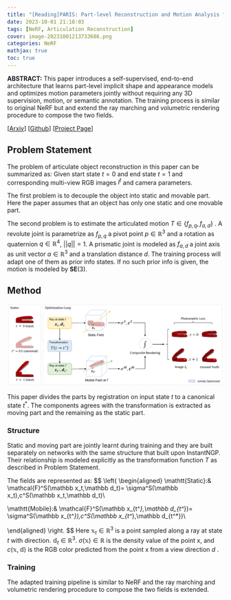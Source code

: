 ```yaml
---
title: "[Reading]PARIS: Part-level Reconstruction and Motion Analysis for Articulated Objects" 
date: 2023-10-01 21:18:03
tags: [NeRF, Articulation Reconstruction]
cover: image-20231001213733686.png
categories: NeRF
mathjax: true
toc: true
---
```


**ABSTRACT:** This paper introduces a self-supervised, end-to-end architecture that learns part-level implicit shape and appearance models and optimizes motion parameters jointly without requiring any 3D supervision, motion, or semantic annotation. The training process is similar to original NeRF but and extend the ray marching and volumetric rendering procedure to compose the two fields.

<!-- more -->

[[Arxiv](https://arxiv.org/abs/2308.07391)] [[Github](https://github.com/3dlg-hcvc/paris)] [[Project Page](https://3dlg-hcvc.github.io/paris/)]

## Problem Statement

The problem of articulate object reconstruction in this paper can be summarized as: Given start state $t=0$ and end state $t=1$ and corresponding multi-view RGB images $I^t$ and camera parameters. 

The first problem is to decouple the object into static and movable part. Here the paper assumes that an object has only one static and one movable part.

The second problem is to estimate the articulated motion $T\in\{f_{p,q}, f_{a,d}\}$ . A revolute joint is parametrize as $f_{p,q}$ a pivot point $p\in\mathbb R^3$ and a rotation as quaternion $q\in\mathbb R^4$, $||q||=1$. A prismatic joint is modeled as $f_{a,d}$ a joint axis as unit vector $a \in\mathbb R^3$ and a translation distance $d$. The training process will adapt one of them as prior info states. If no such prior info is given, the motion is modeled by $\mathbf{SE}(3)$. 

## Method

![image-20231014145659879](PARIS/image-20231014145659879.png)

This paper divides the parts by registration on input state $t$ to a canonical state $t^*$. The components agrees with the transformation is extracted as moving part and the remaining as the static part.

### Structure

 Static and moving part are jointly learnt during training and they are built separately on networks with the same structure that built upon InstantNGP. Their relationship is modeled explicitly as the transformation function $T$ as described in Problem Statement.

The fields are represented as: 
$$
\left\{
\begin{aligned}
\mathtt{Static}:& \mathcal{F}^S(\mathbb x_t,\mathbb d_t)=
\sigma^S(\mathbb x_t),c^S(\mathbb x_t,\mathbb d_t)\\

\mathtt{Mobile}:& \mathcal{F}^S(\mathbb x_{t^*},\mathbb d_{t^*})=
\sigma^S(\mathbb x_{t^*}),c^S(\mathbb x_{t^*},\mathbb d_{t^*})\\

\end{aligned}
\right.
$$
Here $\mathbb x_t\in \mathbb R^3$ is a point sampled along a ray at state $t$ with direction. $\mathbb d_t\in \mathbb R^3$. $\sigma(\mathbb x)\in \mathbb R$ is the density value of the point x, and $c(\mathbb x,\mathbb d)$ is the RGB color predicted from the point x from a view direction $d$ .  

### Training

The adapted training pipeline is similar to NeRF and the ray marching and volumetric rendering procedure to compose the two fields is extended. 

